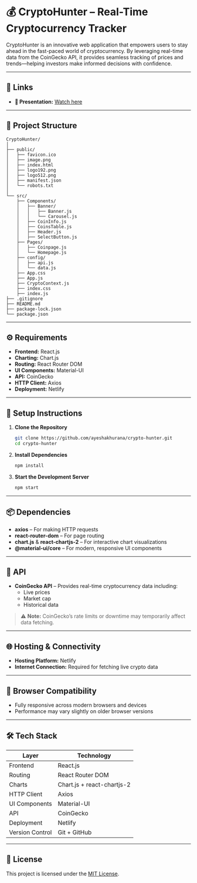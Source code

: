 # 💰 CryptoHunter – Real-Time Cryptocurrency Tracker

CryptoHunter is an innovative web application that empowers users to stay ahead in the fast-paced world of cryptocurrency. By leveraging real-time data from the CoinGecko API, it provides seamless tracking of prices and trends—helping investors make informed decisions with confidence.

---

## 🔗 Links

- **🎥 Presentation:** [Watch here](https://drive.google.com/file/d/1kril-8oMa9Xwzr_HTq0QLm9IxsvqIIrK/view?usp=sharing)

---

## 📁 Project Structure

```plaintext
CryptoHunter/
│
├── public/
│   ├── favicon.ico
│   ├── image.png
│   ├── index.html
│   ├── logo192.png
│   ├── logo512.png
│   ├── manifest.json
│   └── robots.txt
│
└── src/
    ├── Components/
    │   ├── Banner/
    │   │   ├── Banner.js
    │   │   └── Carousel.js
    │   ├── CoinInfo.js
    │   ├── CoinsTable.js
    │   ├── Header.js
    │   ├── SelectButton.js
    ├── Pages/
    │   ├── Coinpage.js
    │   └── Homepage.js
    ├── config/
    │   ├── api.js
    │   └── data.js
    ├── App.css
    ├── App.js
    ├── CryptoContext.js
    ├── index.css
    ├── index.js
├── .gitignore
├── README.md
├── package-lock.json
└── package.json
```

---

## ⚙️ Requirements

- **Frontend:** React.js  
- **Charting:** Chart.js  
- **Routing:** React Router DOM  
- **UI Components:** Material-UI  
- **API:** CoinGecko  
- **HTTP Client:** Axios  
- **Deployment:** Netlify  

---

## 🚀 Setup Instructions

1. **Clone the Repository**
   ```bash
   git clone https://github.com/ayeshakhurana/crypto-hunter.git
   cd crypto-hunter
   ```

2. **Install Dependencies**
   ```bash
   npm install
   ```

3. **Start the Development Server**
   ```bash
   npm start
   ```

---

## 📦 Dependencies

- **axios** – For making HTTP requests  
- **react-router-dom** – For page routing  
- **chart.js** & **react-chartjs-2** – For interactive chart visualizations  
- **@material-ui/core** – For modern, responsive UI components  

---

## 📡 API

- **CoinGecko API** – Provides real-time cryptocurrency data including:
  - Live prices
  - Market cap
  - Historical data

> ⚠️ **Note:** CoinGecko’s rate limits or downtime may temporarily affect data fetching.

---

## 🌐 Hosting & Connectivity

- **Hosting Platform:** Netlify  
- **Internet Connection:** Required for fetching live crypto data  

---

## 🧭 Browser Compatibility

- Fully responsive across modern browsers and devices  
- Performance may vary slightly on older browser versions  

---

## 🛠️ Tech Stack

| Layer          | Technology         |
|----------------|--------------------|
| Frontend       | React.js           |
| Routing        | React Router DOM   |
| Charts         | Chart.js + react-chartjs-2 |
| HTTP Client    | Axios              |
| UI Components  | Material-UI        |
| API            | CoinGecko          |
| Deployment     | Netlify            |
| Version Control| Git + GitHub       |

---

## 📄 License

This project is licensed under the [MIT License](https://opensource.org/licenses/MIT).


